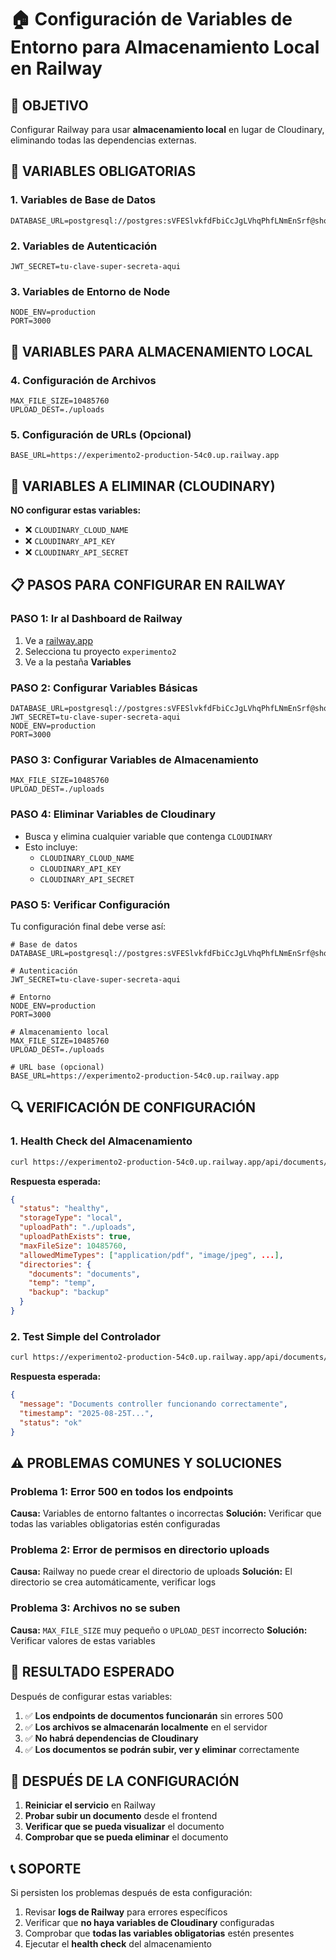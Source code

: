# 🏠 Configuración de Variables de Entorno para Almacenamiento Local en Railway

## 🎯 **OBJETIVO**
Configurar Railway para usar **almacenamiento local** en lugar de Cloudinary, eliminando todas las dependencias externas.

## 🔧 **VARIABLES OBLIGATORIAS**

### **1. Variables de Base de Datos**
```env
DATABASE_URL=postgresql://postgres:sVFESlvkfdFbiCcJgLVhqPhfLNmEnSrf@shortline.proxy.rlwy.net:31832/railway
```

### **2. Variables de Autenticación**
```env
JWT_SECRET=tu-clave-super-secreta-aqui
```

### **3. Variables de Entorno de Node**
```env
NODE_ENV=production
PORT=3000
```

## 📁 **VARIABLES PARA ALMACENAMIENTO LOCAL**

### **4. Configuración de Archivos**
```env
MAX_FILE_SIZE=10485760
UPLOAD_DEST=./uploads
```

### **5. Configuración de URLs (Opcional)**
```env
BASE_URL=https://experimento2-production-54c0.up.railway.app
```

## 🚫 **VARIABLES A ELIMINAR (CLOUDINARY)**

**NO configurar estas variables:**
- ❌ `CLOUDINARY_CLOUD_NAME`
- ❌ `CLOUDINARY_API_KEY`
- ❌ `CLOUDINARY_API_SECRET`

## 📋 **PASOS PARA CONFIGURAR EN RAILWAY**

### **PASO 1: Ir al Dashboard de Railway**
1. Ve a [railway.app](https://railway.app)
2. Selecciona tu proyecto `experimento2`
3. Ve a la pestaña **Variables**

### **PASO 2: Configurar Variables Básicas**
```env
DATABASE_URL=postgresql://postgres:sVFESlvkfdFbiCcJgLVhqPhfLNmEnSrf@shortline.proxy.rlwy.net:31832/railway
JWT_SECRET=tu-clave-super-secreta-aqui
NODE_ENV=production
PORT=3000
```

### **PASO 3: Configurar Variables de Almacenamiento**
```env
MAX_FILE_SIZE=10485760
UPLOAD_DEST=./uploads
```

### **PASO 4: Eliminar Variables de Cloudinary**
- Busca y elimina cualquier variable que contenga `CLOUDINARY`
- Esto incluye:
  - `CLOUDINARY_CLOUD_NAME`
  - `CLOUDINARY_API_KEY`
  - `CLOUDINARY_API_SECRET`

### **PASO 5: Verificar Configuración**
Tu configuración final debe verse así:

```env
# Base de datos
DATABASE_URL=postgresql://postgres:sVFESlvkfdFbiCcJgLVhqPhfLNmEnSrf@shortline.proxy.rlwy.net:31832/railway

# Autenticación
JWT_SECRET=tu-clave-super-secreta-aqui

# Entorno
NODE_ENV=production
PORT=3000

# Almacenamiento local
MAX_FILE_SIZE=10485760
UPLOAD_DEST=./uploads

# URL base (opcional)
BASE_URL=https://experimento2-production-54c0.up.railway.app
```

## 🔍 **VERIFICACIÓN DE CONFIGURACIÓN**

### **1. Health Check del Almacenamiento**
```bash
curl https://experimento2-production-54c0.up.railway.app/api/documents/health/storage
```

**Respuesta esperada:**
```json
{
  "status": "healthy",
  "storageType": "local",
  "uploadPath": "./uploads",
  "uploadPathExists": true,
  "maxFileSize": 10485760,
  "allowedMimeTypes": ["application/pdf", "image/jpeg", ...],
  "directories": {
    "documents": "documents",
    "temp": "temp",
    "backup": "backup"
  }
}
```

### **2. Test Simple del Controlador**
```bash
curl https://experimento2-production-54c0.up.railway.app/api/documents/test-simple
```

**Respuesta esperada:**
```json
{
  "message": "Documents controller funcionando correctamente",
  "timestamp": "2025-08-25T...",
  "status": "ok"
}
```

## ⚠️ **PROBLEMAS COMUNES Y SOLUCIONES**

### **Problema 1: Error 500 en todos los endpoints**
**Causa:** Variables de entorno faltantes o incorrectas
**Solución:** Verificar que todas las variables obligatorias estén configuradas

### **Problema 2: Error de permisos en directorio uploads**
**Causa:** Railway no puede crear el directorio de uploads
**Solución:** El directorio se crea automáticamente, verificar logs

### **Problema 3: Archivos no se suben**
**Causa:** `MAX_FILE_SIZE` muy pequeño o `UPLOAD_DEST` incorrecto
**Solución:** Verificar valores de estas variables

## 🎯 **RESULTADO ESPERADO**

Después de configurar estas variables:

1. ✅ **Los endpoints de documentos funcionarán** sin errores 500
2. ✅ **Los archivos se almacenarán localmente** en el servidor
3. ✅ **No habrá dependencias de Cloudinary**
4. ✅ **Los documentos se podrán subir, ver y eliminar** correctamente

## 🔄 **DESPUÉS DE LA CONFIGURACIÓN**

1. **Reiniciar el servicio** en Railway
2. **Probar subir un documento** desde el frontend
3. **Verificar que se pueda visualizar** el documento
4. **Comprobar que se pueda eliminar** el documento

## 📞 **SOPORTE**

Si persisten los problemas después de esta configuración:

1. Revisar **logs de Railway** para errores específicos
2. Verificar que **no haya variables de Cloudinary** configuradas
3. Comprobar que **todas las variables obligatorias** estén presentes
4. Ejecutar el **health check** del almacenamiento


